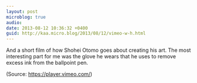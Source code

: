 ```yaml
---
layout: post
microblog: true
audio: 
date: 2013-08-12 10:36:32 +0400
guid: http://kaa.micro.blog/2013/08/12/vimeo-w-h.html
---
```

<p>And a short film of how Shohei Otomo goes about creating his art. The most interesting part for me was the glove he wears that he uses to remove excess ink from the ballpoint pen.</p><div class="attribution">(<span>Source:</span> <a href="https://player.vimeo.com/">https://player.vimeo.com/</a>)</div>
